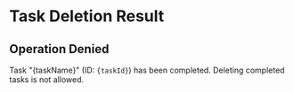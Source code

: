 # Task Deletion Result

## Operation Denied

Task "{taskName}" (ID: `{taskId}`) has been completed. Deleting completed tasks is not allowed.
